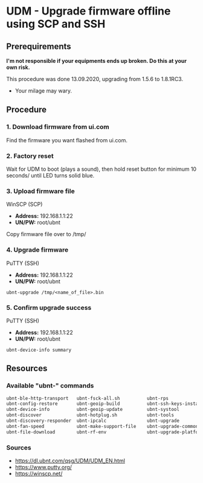 # UDM - Upgrade firmware offline using SCP and SSH



## Prerequirements
**I'm not responsible if your equipments ends up broken. Do this at your own risk.**

This procedure was done 13.09.2020, upgrading from 1.5.6 to 1.8.1RC3.
* Your milage may wary.



## Procedure
### 1. Download firmware from ui.com
Find the firmware you want flashed from ui.com.


### 2. Factory reset
Wait for UDM to boot (plays a sound), then hold reset button for minimum 10 seconds/ until LED turns solid blue.


### 3. Upload firmware file
WinSCP (SCP)

* **Address:** 192.168.1.1:22
* **UN/PW:** root/ubnt

Copy firmware file over to /tmp/


### 4. Upgrade firmware
PuTTY (SSH)

* **Address:** 192.168.1.1:22
* **UN/PW:** root/ubnt

```ubnt-upgrade /tmp/<name_of_file>.bin```


### 5. Confirm upgrade success
PuTTY (SSH)

* **Address:** 192.168.1.1:22
* **UN/PW:** root/ubnt

```ubnt-device-info summary```



## Resources
### Available "ubnt-" commands
```bash
ubnt-ble-http-transport   ubnt-fsck-all.sh          ubnt-rps
ubnt-config-restore       ubnt-geoip-build          ubnt-ssh-keys-install
ubnt-device-info          ubnt-geoip-update         ubnt-systool
ubnt-discover             ubnt-hotplug.sh           ubnt-tools
ubnt-discovery-responder  ubnt-ipcalc               ubnt-upgrade
ubnt-fan-speed            ubnt-make-support-file    ubnt-upgrade-common.sh
ubnt-file-download        ubnt-rf-env               ubnt-upgrade-platform.sh
```

### Sources
* https://dl.ubnt.com/qsg/UDM/UDM_EN.html
* https://www.putty.org/
* https://winscp.net/